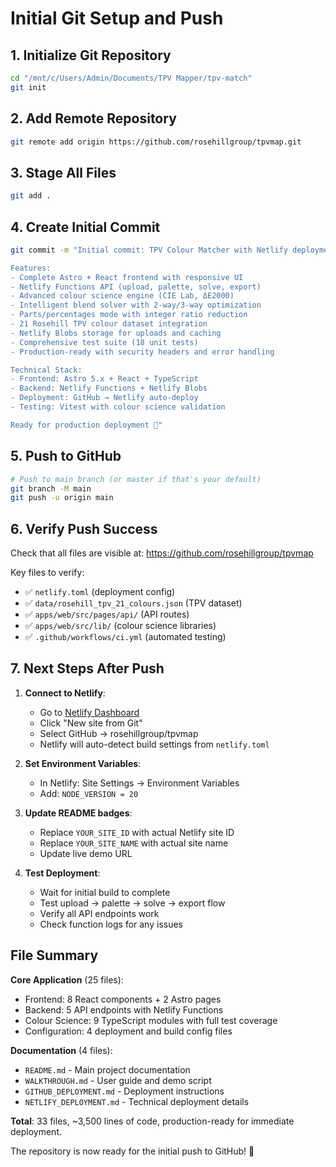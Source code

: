 # Initial Git Setup and Push

## 1. Initialize Git Repository

```bash
cd "/mnt/c/Users/Admin/Documents/TPV Mapper/tpv-match"
git init
```

## 2. Add Remote Repository

```bash
git remote add origin https://github.com/rosehillgroup/tpvmap.git
```

## 3. Stage All Files

```bash
git add .
```

## 4. Create Initial Commit

```bash
git commit -m "Initial commit: TPV Colour Matcher with Netlify deployment

Features:
- Complete Astro + React frontend with responsive UI
- Netlify Functions API (upload, palette, solve, export)
- Advanced colour science engine (CIE Lab, ΔE2000)
- Intelligent blend solver with 2-way/3-way optimization  
- Parts/percentages mode with integer ratio reduction
- 21 Rosehill TPV colour dataset integration
- Netlify Blobs storage for uploads and caching
- Comprehensive test suite (18 unit tests)
- Production-ready with security headers and error handling

Technical Stack:
- Frontend: Astro 5.x + React + TypeScript
- Backend: Netlify Functions + Netlify Blobs
- Deployment: GitHub → Netlify auto-deploy
- Testing: Vitest with colour science validation

Ready for production deployment 🚀"
```

## 5. Push to GitHub

```bash
# Push to main branch (or master if that's your default)
git branch -M main
git push -u origin main
```

## 6. Verify Push Success

Check that all files are visible at:
https://github.com/rosehillgroup/tpvmap

Key files to verify:
- ✅ `netlify.toml` (deployment config)
- ✅ `data/rosehill_tpv_21_colours.json` (TPV dataset)
- ✅ `apps/web/src/pages/api/` (API routes)
- ✅ `apps/web/src/lib/` (colour science libraries)
- ✅ `.github/workflows/ci.yml` (automated testing)

## 7. Next Steps After Push

1. **Connect to Netlify**:
   - Go to [Netlify Dashboard](https://app.netlify.com)
   - Click "New site from Git"
   - Select GitHub → rosehillgroup/tpvmap
   - Netlify will auto-detect build settings from `netlify.toml`

2. **Set Environment Variables**:
   - In Netlify: Site Settings → Environment Variables
   - Add: `NODE_VERSION = 20`

3. **Update README badges**:
   - Replace `YOUR_SITE_ID` with actual Netlify site ID
   - Replace `YOUR_SITE_NAME` with actual site name
   - Update live demo URL

4. **Test Deployment**:
   - Wait for initial build to complete
   - Test upload → palette → solve → export flow
   - Verify all API endpoints work
   - Check function logs for any issues

## File Summary

**Core Application** (25 files):
- Frontend: 8 React components + 2 Astro pages
- Backend: 5 API endpoints with Netlify Functions
- Colour Science: 9 TypeScript modules with full test coverage
- Configuration: 4 deployment and build config files

**Documentation** (4 files):
- `README.md` - Main project documentation
- `WALKTHROUGH.md` - User guide and demo script
- `GITHUB_DEPLOYMENT.md` - Deployment instructions
- `NETLIFY_DEPLOYMENT.md` - Technical deployment details

**Total**: 33 files, ~3,500 lines of code, production-ready for immediate deployment.

The repository is now ready for the initial push to GitHub! 🎯